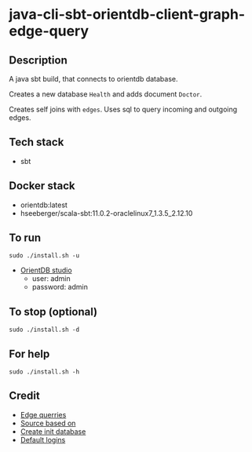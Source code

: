 # java-cli-sbt-orientdb-client-graph-edge-query

## Description
A java sbt build, that connects to orientdb database.

Creates a new database `Health` and adds document `Doctor`.

Creates self joins with `edges`. Uses sql to query incoming
and outgoing edges.

## Tech stack
- sbt

## Docker stack
- orientdb:latest
- hseeberger/scala-sbt:11.0.2-oraclelinux7_1.3.5_2.12.10

## To run
`sudo ./install.sh -u`
- [OrientDB studio](http://localhost:2480/studio/index.html)
  - user: admin
  - password: admin

## To stop (optional)
`sudo ./install.sh -d`

## For help
`sudo ./install.sh -h`

## Credit
- [Edge querries](https://stackoverflow.com/questions/49798428/orientdb-query-for-getting-all-vertices-connected-by-edge-of-specyfic-type)
- [Source based on](https://gist.github.com/Jaquitori/b9158b0979a8f815c5270cff0e785b00)
- [Create init database](https://orientdb.com/docs/last/java/Document-API-Database.html)
- [Default logins](https://orientdb.com/docs/last/java/Document-API-Database.html)
